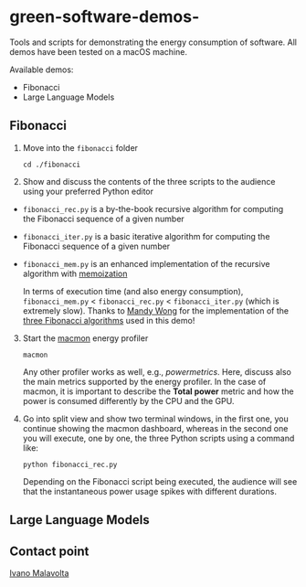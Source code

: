 # green-software-demos-
Tools and scripts for demonstrating the energy consumption of software.
All demos have been tested on a macOS machine.

Available demos:
- Fibonacci
- Large Language Models

## Fibonacci

1. Move into the `fibonacci` folder 
   ```
   cd ./fibonacci
   ```

2. Show and discuss the contents of the three scripts to the audience using your preferred Python editor
  - `fibonacci_rec.py` is a by-the-book recursive algorithm for computing the Fibonacci sequence of a given number  
  - `fibonacci_iter.py` is a basic iterative algorithm for computing the Fibonacci sequence of a given number
  - `fibonacci_mem.py` is an enhanced implementation of the recursive algorithm with [memoization](https://en.wikipedia.org/wiki/Memoization)

    In terms of execution time (and also energy consumption), `fibonacci_mem.py` < `fibonacci_rec.py` < `fibonacci_iter.py` (which is extremely slow).
    Thanks to [Mandy Wong](https://github.com/mandymay138) for the implementation of the [three Fibonacci algorithms]((https://realpython.com/fibonacci-sequence-python/)) used in this demo! 

3. Start the [macmon](https://github.com/vladkens/macmon) energy profiler
   ```
   macmon
   ```
   Any other profiler works as well, e.g., _powermetrics_.
   Here, discuss also the main metrics supported by the energy profiler. In the case of macmon, it is important to describe the __Total power__ metric and how the power is consumed differently by the CPU and the GPU.  

5. Go into split view and show two terminal windows, in the first one, you continue showing the macmon dashboard, whereas in the second one you will execute, one by one, the three Python scripts using a command like:
   ```
   python fibonacci_rec.py
   ```
   Depending on the Fibonacci script being executed, the audience will see that the instantaneous power usage spikes with different durations.

## Large Language Models

## Contact point
[Ivano Malavolta](https://www.ivanomalavolta.com)
